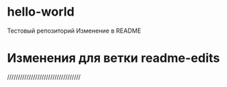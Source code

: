 # hello-world
Тестовый репозиторий
Изменение в README
# Изменения для ветки readme-edits
//////////////////////////////////
